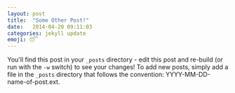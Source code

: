 ```yaml
---
layout: post
title:  "Some Other Post!"
date:   2014-04-20 09:11:03
categories: jekyll update
emoji: 😴
---
```


You'll find this post in your `_posts` directory - edit this post and re-build (or run with the `-w` switch) to see your changes!
To add new posts, simply add a file in the `_posts` directory that follows the convention: YYYY-MM-DD-name-of-post.ext.

[jekyll-gh]: https://github.com/mojombo/jekyll
[jekyll]:    http://jekyllrb.com
